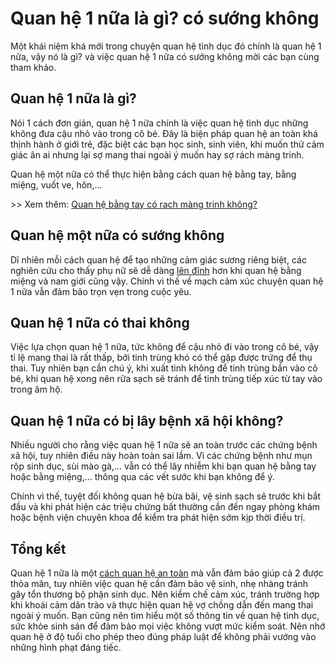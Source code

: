 <h1>Quan hệ 1 nữa là gì? có sướng không</h1>
<p>Một khái niệm khá mới trong chuyện quan hệ tình dục đó chính là quan hệ 1 nữa, vậy nó là gì? và việc quan hệ 1 nữa có sướng không mời các bạn cùng tham khảo.</p>
<h2>Quan hệ 1 nữa là gì?</h2>
<p>Nói 1 cách đơn giản, quan hệ 1 nữa chính là việc quan hệ tình dục những không đưa cậu nhỏ vào trong cô bé. Đây là biện pháp quan hệ an toàn khá thịnh hành ở giới trẻ, đặc biệt các bạn học sinh, sinh viên, khi muốn thử cảm giác ân ai nhưng lại sợ mang thai ngoài ý muốn hay sợ rách màng trinh.</p>
<p>Quan hệ một nữa có thể thực hiện bằng cách quan hệ bằng tay, bằng miệng, vuốt ve, hôn,...</p>
<p>>> Xem thêm: <a href="http://dakhoatrungtruc.vn/quan-he-bang-tay-co-lam-rach-mang-trinh-con-gai-khong.html">Quan hệ bằng tay có rach màng trinh không?</a></p>
<h2>Quan hệ một nữa có sướng không</h2>
<p>Dĩ nhiên mỗi cách quan hệ để tạo những cảm giác sương riêng biệt, các nghiên cứu cho thấy phụ nữ sẽ dễ dàng <a href="http://dakhoatrungtruc.vn/cach-lam-vo-len-dinh.html">lên đỉnh</a> hơn khi quan hệ bằng miệng và nam giới cũng vậy. Chính vì thế về mạch cảm xúc chuyện quan hệ 1 nữa vẫn đảm bảo trọn vẹn trong cuộc yêu.</p>
<h2>Quan hệ 1 nữa có thai không</h2>
<p>Việc lựa chọn quan hệ 1 nữa, tức không để cậu nhỏ đi vào trong cô bé, vậy tỉ lệ mang thai là rất thấp, bởi tinh trùng khó có thể gặp được trứng để thụ thai. Tuy nhiên bạn cần chú ý, khi xuất tinh không để tinh trùng bắn vào cô bé, khi quan hệ xong nên rữa sạch sẽ tránh để tinh trùng tiếp xúc từ tay vào trong âm hộ.</p>
<h2>Quan hệ 1 nữa có bị lây bệnh xã hội không?</h2>
<p>Nhiều người cho rằng việc quan hệ 1 nữa sẽ an toàn trước các chứng bệnh xã hội, tuy nhiên điều này hoàn toàn sai lầm. Vì các chứng bệnh như mụn rộp sinh dục, sùi mào gà,... vẫn có thể lây nhiễm khi bạn quan hệ bằng tay hoặc bằng miệng,... thông qua các vết sước khi bạn không để ý.</p>
<p>Chính vì thế, tuyệt đối không quan hệ bừa bãi, vệ sinh sạch sẽ trước khi bắt đầu và khi phát hiện các triệu chứng bất thường cần đến ngay phòng khám hoặc bệnh viện chuyên khoa để kiểm tra phát hiện sớm kịp thời điều trị.</p>
<h2>Tổng kết</h2>
<p>Quan hệ 1 nữa là một <a href="http://dakhoatrungtruc.vn/cach-quan-he-vo-chong-an-toan.html">cách quan hệ an toàn</a> mà vẫn đảm bảo giúp cả 2 được thỏa mãn, tuy nhiên việc quan hệ cần đảm bảo vệ sinh, nhẹ nhàng tránh gây tổn thương bộ phận sinh dục. Nên kiềm chế cảm xúc, tránh trường hợp khi khoái cảm dân trào và thực hiện quan hệ vợ chồng dẫn đến mang thai ngoài ý muốn. Bạn cũng nên tìm hiểu một số thông tin về quan hệ tình dục, sức khỏe sinh sản để đảm bảo mọi việc không vượt mức kiểm soát. Nên nhớ quan hệ ở độ tuổi cho phép theo đúng pháp luật để không phải vướng vào những hình phạt đáng tiếc.</p>

